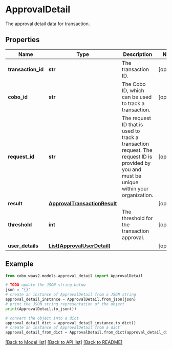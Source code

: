 # ApprovalDetail

The approval detail data for transaction.

## Properties

Name | Type | Description | Notes
------------ | ------------- | ------------- | -------------
**transaction_id** | **str** | The transaction ID. | [optional] 
**cobo_id** | **str** | The Cobo ID, which can be used to track a transaction. | [optional] 
**request_id** | **str** | The request ID that is used to track a transaction request. The request ID is provided by you and must be unique within your organization. | [optional] 
**result** | [**ApprovalTransactionResult**](ApprovalTransactionResult.md) |  | [optional] 
**threshold** | **int** | The threshold for the transaction approval. | [optional] 
**user_details** | [**List[ApprovalUserDetail]**](ApprovalUserDetail.md) |  | [optional] 

## Example

```python
from cobo_waas2.models.approval_detail import ApprovalDetail

# TODO update the JSON string below
json = "{}"
# create an instance of ApprovalDetail from a JSON string
approval_detail_instance = ApprovalDetail.from_json(json)
# print the JSON string representation of the object
print(ApprovalDetail.to_json())

# convert the object into a dict
approval_detail_dict = approval_detail_instance.to_dict()
# create an instance of ApprovalDetail from a dict
approval_detail_from_dict = ApprovalDetail.from_dict(approval_detail_dict)
```
[[Back to Model list]](../README.md#documentation-for-models) [[Back to API list]](../README.md#documentation-for-api-endpoints) [[Back to README]](../README.md)


